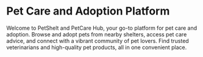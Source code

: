 # Pet Care and Adoption Platform

Welcome to PetShelt and PetCare Hub, your go-to platform for pet care and adoption. 
Browse and adopt pets from nearby shelters, access pet care advice, and connect with a vibrant community of pet lovers. 
Find trusted veterinarians and high-quality pet products, all in one convenient place.
